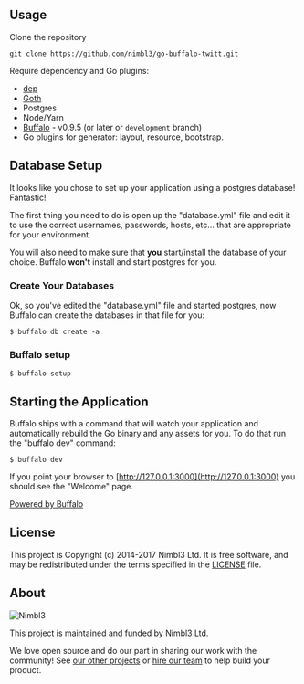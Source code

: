 ## Usage

Clone the repository

`git clone https://github.com/nimbl3/go-buffalo-twitt.git`

Require dependency and Go plugins:
* [dep](https://github.com/golang/dep)
* [Goth](https://github.com/markbates/goth)
* Postgres
* Node/Yarn
* [Buffalo](https://github.com/gobuffalo/buffalo) - v0.9.5 (or later or `development` branch)
* Go plugins for generator: layout, resource, bootstrap.

## Database Setup

It looks like you chose to set up your application using a postgres database! Fantastic!

The first thing you need to do is open up the "database.yml" file and edit it to use the correct usernames, passwords, hosts, etc... that are appropriate for your environment.

You will also need to make sure that **you** start/install the database of your choice. Buffalo **won't** install and start postgres for you.

### Create Your Databases

Ok, so you've edited the "database.yml" file and started postgres, now Buffalo can create the databases in that file for you:

	$ buffalo db create -a 
	
### Buffalo setup

	$ buffalo setup
	
## Starting the Application

Buffalo ships with a command that will watch your application and automatically rebuild the Go binary and any assets for you. To do that run the "buffalo dev" command:

	$ buffalo dev

If you point your browser to [http://127.0.0.1:3000](http://127.0.0.1:3000) you should see the "Welcome" page.

[Powered by Buffalo](http://gobuffalo.io)

## License

This project is Copyright (c) 2014-2017 Nimbl3 Ltd. It is free software,
and may be redistributed under the terms specified in the [LICENSE] file.

[LICENSE]: /LICENSE

## About

![Nimbl3](https://dtvm7z6brak4y.cloudfront.net/logo/logo-repo-readme.jpg)

This project is maintained and funded by Nimbl3 Ltd.

We love open source and do our part in sharing our work with the community!
See [our other projects][community] or [hire our team][hire] to help build your product.

[community]: https://github.com/nimbl3
[hire]: https://nimbl3.com/
